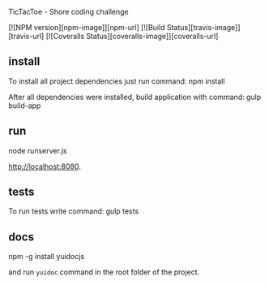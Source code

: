 TicTacToe - Shore coding challenge

[![NPM version][npm-image]][npm-url] [![Build Status][travis-image]][travis-url] [![Coveralls Status][coveralls-image]][coveralls-url] 

## install
To install all project dependencies just run command: npm install

After all dependencies were installed, build application with command: gulp build-app

## run

node runserver.js

[http://localhost:8080](http://localhost:8080).

## tests 

To run tests write command: gulp tests

## docs

npm -g install yuidocjs

and run `yuidoc` command in the root folder of the project.

